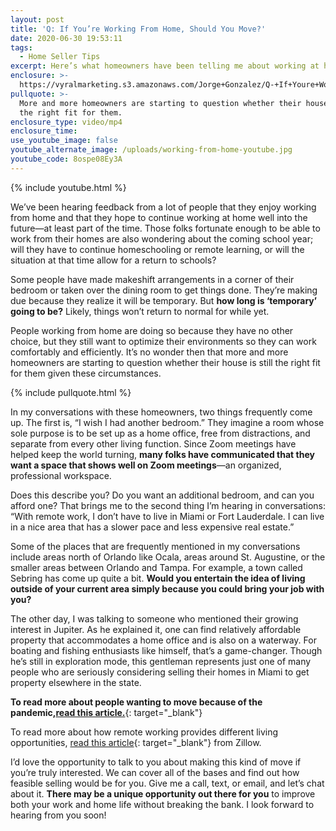 ```yaml
---
layout: post
title: 'Q: If You’re Working From Home, Should You Move?'
date: 2020-06-30 19:53:11
tags:
  - Home Seller Tips
excerpt: Here’s what homeowners have been telling me about working at home.
enclosure: >-
  https://vyralmarketing.s3.amazonaws.com/Jorge+Gonzalez/Q-+If+Youre+Working+From+Home%2C+Should+You+Move_.mp4
pullquote: >-
  More and more homeowners are starting to question whether their house is still
  the right fit for them.
enclosure_type: video/mp4
enclosure_time:
use_youtube_image: false
youtube_alternate_image: /uploads/working-from-home-youtube.jpg
youtube_code: 8ospe08Ey3A
---
```


{% include youtube.html %}

We’ve been hearing feedback from a lot of people that they enjoy working from home and that they hope to continue working at home well into the future—at least part of the time. Those folks fortunate enough to be able to work from their homes are also wondering about the coming school year; will they have to continue homeschooling or remote learning, or will the situation at that time allow for a return to schools?&nbsp;

Some people have made makeshift arrangements in a corner of their bedroom or taken over the dining room to get things done. They’re making due because they realize it will be temporary. But **how long is ‘temporary’ going to be?** Likely, things won’t return to normal for while yet.&nbsp;

People working from home are doing so because they have no other choice, but they still want to optimize their environments so they can work comfortably and efficiently. It’s no wonder then that more and more homeowners are starting to question whether their house is still the right fit for them given these circumstances.&nbsp;

{% include pullquote.html %}

In my conversations with these homeowners, two things frequently come up. The first is, “I wish I had another bedroom.” They imagine a room whose sole purpose is to be set up as a home office, free from distractions, and separate from every other living function. Since Zoom meetings have helped keep the world turning, **many folks have communicated that they want a space that shows well on Zoom meetings**—an organized, professional workspace.&nbsp;

Does this describe you? Do you want an additional bedroom, and can you afford one? That brings me to the second thing I’m hearing in conversations: “With remote work, I don’t have to live in Miami or Fort Lauderdale. I can live in a nice area that has a slower pace and less expensive real estate.”&nbsp;

Some of the places that are frequently mentioned in my conversations include areas north of Orlando like Ocala, areas around St. Augustine, or the smaller areas between Orlando and Tampa. For example, a town called Sebring has come up quite a bit. **Would you entertain the idea of living outside of your current area simply because you could bring your job with you?&nbsp;**

The other day, I was talking to someone who mentioned their growing interest in Jupiter. As he explained it, one can find relatively affordable property that accommodates a home office and is also on a waterway. For boating and fishing enthusiasts like himself, that’s a game-changer. Though he’s still in exploration mode, this gentleman represents just one of many people who are seriously considering selling their homes in Miami to get property elsewhere in the state.&nbsp;

**To read more about people wanting to move because of the pandemic,**[**read this article.**](http://blog.rismedia.com/2020/zillow-survey-home-offices/){: target="_blank"}

To read more about how remote working provides different living opportunities, [read this article](https://www.zillow.com/research/coronavirus-remote-work-suburbs-27046/){: target="_blank"} from Zillow.

I’d love the opportunity to talk to you about making this kind of move if you’re truly interested. We can cover all of the bases and find out how feasible selling would be for you. Give me a call, text, or email, and let’s chat about it. **There may be a unique opportunity out there for you** to improve both your work and home life without breaking the bank. I look forward to hearing from you soon\!